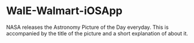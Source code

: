 # WaIE-Walmart-iOSApp
NASA releases the Astronomy Picture of the Day everyday. This is accompanied by the title of the picture and a short explanation of about it.
